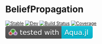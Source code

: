 # BeliefPropagation

[![Stable](https://img.shields.io/badge/docs-stable-blue.svg)](https://stecrotti.github.io/BeliefPropagation.jl/stable/)
[![Dev](https://img.shields.io/badge/docs-dev-blue.svg)](https://stecrotti.github.io/BeliefPropagation.jl/dev/)
[![Build Status](https://github.com/stecrotti/BeliefPropagation.jl/actions/workflows/CI.yml/badge.svg?branch=main)](https://github.com/stecrotti/BeliefPropagation.jl/actions/workflows/CI.yml?query=branch%3Amain)
[![Coverage](https://codecov.io/gh/stecrotti/BeliefPropagation.jl/branch/main/graph/badge.svg)](https://codecov.io/gh/stecrotti/BeliefPropagation.jl)
[![Aqua](https://raw.githubusercontent.com/JuliaTesting/Aqua.jl/master/badge.svg)](https://github.com/JuliaTesting/Aqua.jl)
